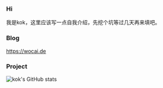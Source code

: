 ### Hi 

我是kok，这里应该写一点自我介绍，先挖个坑等过几天再来填吧。

### Blog 

https://wocai.de

### Project

![kok's GitHub stats](https://github-readme-stats.vercel.app/api?username=kokdemo&count_private=true&hide_title=true&show_icons=true)

<!--
**kokdemo/kokdemo** is a ✨ _special_ ✨ repository because its `README.md` (this file) appears on your GitHub profile.

Here are some ideas to get you started:

- 🔭 I’m currently working on ...
- 🌱 I’m currently learning ...
- 👯 I’m looking to collaborate on ...
- 🤔 I’m looking for help with ...
- 💬 Ask me about ...
- 📫 How to reach me: ...
- 😄 Pronouns: ...
- ⚡ Fun fact: ...
-->
